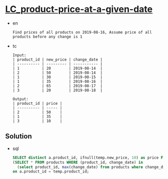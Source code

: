 # [LC_product-price-at-a-given-date](https://leetcode.com/problems/product-price-at-a-given-date)

* en

  ```en
  Find prices of all products on 2019-08-16, Assume price of all products before any change is 1
  ```

* tc

  ```tc
  Input:
  | product_id | new_price | change_date |
  | ---------- | --------- | ----------- |
  | 1          | 20        | 2019-08-14  |
  | 2          | 50        | 2019-08-14  |
  | 1          | 30        | 2019-08-15  |
  | 1          | 35        | 2019-08-16  |
  | 2          | 65        | 2019-08-17  |
  | 3          | 20        | 2019-08-18  |

  Output:
  | product_id | price |
  | ---------- | ----- |
  | 2          | 50    |
  | 1          | 35    |
  | 3          | 10    |
  ```

## Solution

* sql

  ```sql
  SELECT distinct a.product_id, ifnull(temp.new_price, 10) as price FROM products as a LEFT JOIN
  (SELECT * FROM products WHERE (product_id, change_date) in
    (select product_id, max(change_date) from products where change_date <= "2019-08-16" group by product_id)) as temp
  on a.product_id = temp.product_id;
  ```
